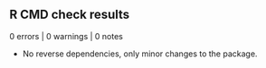 ## R CMD check results

0 errors | 0 warnings | 0 notes

* No reverse dependencies, only minor changes to the package.
